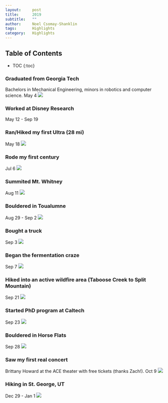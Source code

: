 ```yaml
---
layout:     post
title:      2019
subtitle:   "" 
author:     Noel Csomay-Shanklin
tags:       Highlights
category:   Highlights
---
```

## Table of Contents
* TOC
{:toc}

### Graduated from Georgia Tech
Bachelors in Mechanical Engineering, minors in robotics and computer science. May 4
<img src = "https://lh3.googleusercontent.com/C77OS07wCOlEg0_iWr2AmTF8KIbo4QOUSpdYhjh9NruN5MGDac-VFjgV7YRqgumMH3tU6TDHtZtdaCNiOTEX4A6Nf_EQLs54zeAAD-HVG60opqyyvWmTkDnbgv10wb6V9o19oMmjSKc"/>
### Worked at Disney Research
May 12 - Sep 19
### Ran/Hiked my first Ultra (28 mi)
May 18
<img src = "https://lh3.googleusercontent.com/bh-u5q03AJuuS4ylgz3c7VkGimVHuWoqxpkkDlG23INy41_9IvRDeaN1oBvBMVrAI2rRxL-uVAQrK21KG5N5tLTjDgyRz4nX7s7zjhec-IEaJ1BjvqDub8iMthmzng0UiALRlLwZsLw"  />
### Rode my first century
Jul 6
<img src = "https://lh3.googleusercontent.com/uDO8azK54fzWAuUAoTi8GMOPD0kylGXRCZOL43lOoKgCNHMz5qfReMXoULIJkISdOWVhMjbIHy9ZOTOG7q20AVeNwAozy_zpX5ljXH0ORwZFhm0-ocIV6cYBOn6r0tmOwLhIqdQKeNg"/>
### Summited Mt. Whitney
Aug 11
<img src = "https://lh3.googleusercontent.com/BTtC3i6kOxlltpp1AsqcknlQKkB1mYziCsxpCDaVnQREibtoW5VS3JQMrzNDxVGl9TkF8e0_Py2MnlMSV5R0h0lQBHBkd4dU8zaGzy82A4NDPO7k8JHAedGIdjCg2uX_YfkJwgdTfeA" />
### Bouldered in Toualumne 
Aug 29 - Sep 2
<img src = "https://lh3.googleusercontent.com/7Uc5Kroc1l0XwYRRKGFzaUmaFzkOfEFloY0JMckuZHeHPUZsU3nm6wzKVoowwJV2qTV6sT369KxfKx26xSVqb1SHGXynkX8JISBeVnd_yDKtkT4iZf-3DFIY9UVKzpWo8cReYYh495s" />
### Bought a truck
Sep 3
<img src = "https://lh3.googleusercontent.com/TPxmS97NnKpdOh74BhRn0uckjd2ImT3wav5yPfeNNdqZ7GHsKcn5oVbUAFIQcFBLugnc0Kw2ZRdXlZha8MheohFZwMBCbDCa0SWl5vORwijHDJjawRdfI75DO9CUOD55jvIVwB82pRw" />
### Began the fermentation craze
Sep 7
<img src = "https://lh3.googleusercontent.com/rLBmGBkcoyvFHj33gDERVOFcQijovnlCTiOHy6-sH8-ehb8zLrgnwz1OmaV45uiN6N8udQC7ptrWse2OP58dH3Wvsxwcq6U9M2Bct-8z-14efsU040mx29akzPpVozedSr0vCSkvxMI" />
### Hiked into an active wildfire area (Taboose Creek to Split Mountain)
Sep 21
<img src = "https://lh3.googleusercontent.com/pY97aFncLXUr6TeMs_JCJ1pwPaaa5hiEkTyzN16BsKUcrdGaDVb7-9Lxe1BjxeyBbYq8UoqsZim9UPWLdrpNOHOt_fDZKgXT58Zm2i0nAV0xP53zYvLWDh02lfu63BOqKKb0X3IhnWE" />
### Started PhD program at Caltech
Sep 23
<img src = "https://lh3.googleusercontent.com/Mw5bBEX4r9W-PZrEvZJp43FUGI09H7rrutYeRTIlQBjPilEEJ715UE-dylNzWUsrPKF5oXFGo-AxGx8JnLWNCl6uJRppGTmdIzdGJwShiojJAJa1mG1hYgcSQIKToYQeCYzJgQnbSjs" />
### Bouldered in Horse Flats
Sep 28
<img src = "https://lh3.googleusercontent.com/j1WTsH_b4FgWuGlza8gLFbeapZgWzhRYBdyfKClX5eiR2Js01DA_zuXu5tct2CBQKhMA9asObuaxnO0xv7sfkReu0o9gavUp90ROkMaTvz7pyMNjMgUEen4TG84yFQCTH77yQ_NJR_4"  />
### Saw my first real concert
Brittany Howard at the ACE theater with free tickets (thanks Zach!). Oct 9
<img src = "https://lh3.googleusercontent.com/QTLCuRj4sFLhrQr2e9st0LF8PXctLZvnpMbKChm-L5cxZKgjfjYmwlf5XCcVXvupklBug1lhmVF2hZhZPs_2SNf64D1GxwQrGfgK_ad9gbLW6RsBWKNY4AK7-32NFzyfdffPJJj3c-k"/>
### Hiking in St. George, UT
Dec 29 - Jan 1
<img src = "https://lh3.googleusercontent.com/hdM7XRwkM_zyApJZCNSQrLSdJXUnwxAfGf0yGyCJ60pL9dmLt5YYEKCnuAyzUUWc7S-0iT8_8lBi5gIFpVTXc_tV-cc4AktU0e53FM5kGxZz583GgHCNwwTRomij05DtSchRUfIGeFw" />

